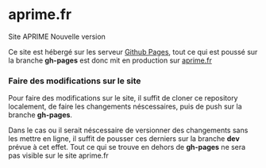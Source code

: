 # aprime.fr
Site APRIME Nouvelle version

Ce site est hébergé sur les serveur [Github Pages](https://pages.github.com), 
tout ce qui est poussé sur la branche **gh-pages** est donc mit en production sur [aprime.fr](http://aprime.fr)


### Faire des modifications sur le site

Pour faire des modifications sur le site, il suffit de cloner ce repository localement, de faire les changements
néscessaires, puis de push sur la branche **gh-pages**.

Dans le cas ou il serait néscessaire de versionner des changements sans les mettre en ligne, il suffit de pousser 
ces derniers sur la branche **dev** prévue à cet effet. Tout ce qui se trouve en dehors de **gh-pages** ne sera pas visible
sur le site aprime.fr

